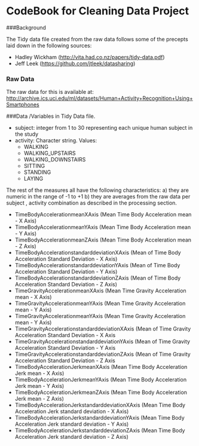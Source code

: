 # CodeBook for Cleaning Data Project

###Background

The Tidy data file created from the raw data follows some of the precepts laid down in the following sources:
* Hadley Wickham (http://vita.had.co.nz/papers/tidy-data.pdf)
* Jeff Leek (https://github.com/jtleek/datasharing)

### Raw Data
The raw data for this is available at: http://archive.ics.uci.edu/ml/datasets/Human+Activity+Recognition+Using+Smartphones 



###Data /Variables in Tidy Data file.
* subject: integer from 1 to 30 representing each unique human subject in the study 
* activity: Character string. Values:
    * WALKING
    * WALKING_UPSTAIRS
    * WALKING_DOWNSTAIRS
    * SITTING
    * STANDING
    * LAYING
    
The rest of the measures all have the following characteristics:
a) they are numeric in the range of -1 to +1  b) they are averages from the raw data per subject , activity combination as described in the processing section.

* TimeBodyAccelerationmeanXAxis (Mean Time Body Acceleration mean - X Axis)
* TimeBodyAccelerationmeanYAxis (Mean Time Body Acceleration mean - Y Axis)
* TimeBodyAccelerationmeanZAxis (Mean Time Body Acceleration mean - Z Axis)
* TimeBodyAccelerationstandarddeviationXAxis (Mean of Time Body Acceleration Standard Deviation - X Axis) 
* TimeBodyAccelerationstandarddeviationYAxis (Mean of Time Body Acceleration Standard Deviation - Y Axis) 
* TimeBodyAccelerationstandarddeviationZAxis (Mean of Time Body Acceleration Standard Deviation - Z Axis)
* TimeGravityAccelerationmeanXAxis (Mean Time Gravity Acceleration mean - X Axis)
* TimeGravityAccelerationmeanYAxis (Mean Time Gravity Acceleration mean - Y Axis)
* TimeGravityAccelerationmeanYAxis (Mean Time Gravity Acceleration mean - Y Axis)
* TimeGravityAccelerationstandarddeviationXAxis (Mean of Time Gravity Acceleration Standard Deviation - X Axis
* TimeGravityAccelerationstandarddeviationYAxis (Mean of Time Gravity Acceleration Standard Deviation - Y Axis
* TimeGravityAccelerationstandarddeviationZAxis (Mean of Time Gravity Acceleration Standard Deviation - Z Axis
* TimeBodyAccelerationJerkmeanXAxis (Mean Time Body Acceleration Jerk mean - X Axis)
* TimeBodyAccelerationJerkmeanYAxis (Mean Time Body Acceleration Jerk mean - Y Axis)
* TimeBodyAccelerationJerkmeanZAxis (Mean Time Body Acceleration Jerk mean - Z Axis)
* TimeBodyAccelerationJerkstandarddeviationXAxis (Mean Time Body Acceleration Jerk standard deviation - X Axis)
* TimeBodyAccelerationJerkstandarddeviationYAxis (Mean Time Body Acceleration Jerk standard deviation - Y Axis)
* TimeBodyAccelerationJerkstandarddeviationZAxis (Mean Time Body Acceleration Jerk standard deviation - Z Axis)
